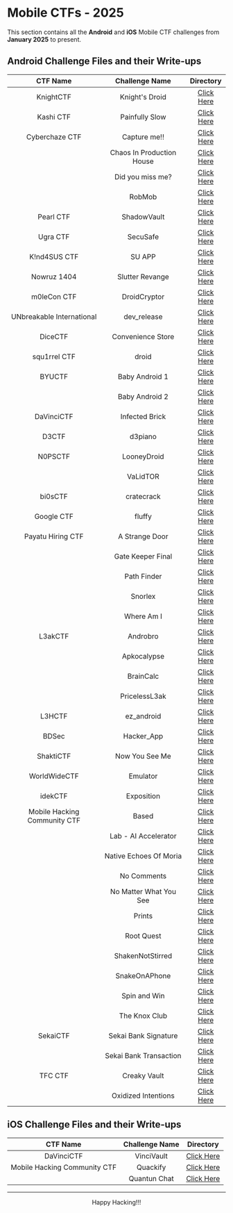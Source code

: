 # Mobile CTFs - 2025

This section contains all the **Android** and **iOS** Mobile CTF challenges from **January 2025** to present.

## Android Challenge Files and their Write-ups

| CTF Name | Challenge Name | Directory |
|:--------:|:---------------:|:------------------:|
| KnightCTF | Knight's Droid | [Click Here](/2025/KnightCTF/Knight's%20Droid/) |
| Kashi CTF | Painfully Slow | [Click Here](/2025/Kashi%20CTF/Painfully%20Slow/) |
| Cyberchaze CTF | Capture me!! | [Click Here](/2025/Cyberchaze%20CTF/Capture%20me!!/) |
|| Chaos In Production House | [Click Here](/2025/Cyberchaze%20CTF/Chaos%20In%20Production%20House/) |
|| Did you miss me? | [Click Here](/2025/Cyberchaze%20CTF/Did%20you%20miss%20me?/) |
|| RobMob | [Click Here](/2025/Cyberchaze%20CTF/RobMob/) |
| Pearl CTF | ShadowVault | [Click Here](/2025/Pearl%20CTF/ShadowVault/) |
| Ugra CTF | SecuSafe | [Click Here](/2025/Ugra%20CTF/SecuSafe/) |
| K!nd4SUS CTF | SU APP | [Click Here](/2025/K!nd4SUS%20CTF/SU%20APP/) |
| Nowruz 1404 | Slutter Revange | [Click Here](2025/Nowruz%201404/Slutter%20Revange/) |
| m0leCon CTF | DroidCryptor | [Click Here](/2025/m0leCon%20CTF/DroidCryptor/) |
| UNbreakable International | dev_release | [Click Here](/2025/UNbreakable%20International/dev_release/) |
| DiceCTF | Convenience Store | [Click Here](/2025/DiceCTF/Convenience%20Store/) |
| squ1rrel CTF | droid | [Click Here](/2025/squ1rrel%20CTF/droid/) |
| BYUCTF | Baby Android 1 | [Click Here](./2025/BYUCTF/Baby%20Android%201/) |
|| Baby Android 2 | [Click Here](/2025/BYUCTF/Baby%20Android%202/) |
| DaVinciCTF | Infected Brick | [Click Here](/2025/DaVinciCTF/Infected%20Brick/) |
| D3CTF | d3piano | [Click Here](/2025/D^3CTF/d3piano/) |
| N0PSCTF | LooneyDroid | [Click Here](2025/N0PSCTF/LooneyDroid/) |
|| VaLidTOR | [Click Here](2025/N0PSCTF/VALidTOR/) |
| bi0sCTF | cratecrack | [Click Here](./bi0sCTF/cratecrack/) |
| Google CTF | fluffy | [Click Here](/2025/Google%20CTF/fluffy/) |
| Payatu Hiring CTF | A Strange Door | [Click Here](/2025/Payatu%20Hiring%20CTF/A%20Strange%20Door/) |
|| Gate Keeper Final | [Click Here](/2025/Payatu%20Hiring%20CTF/Gate%20Keeper%20Final/) |
|| Path Finder | [Click Here](/2025/Payatu%20Hiring%20CTF/Path%20Finder/) |
|| Snorlex | [Click Here](/2025/Payatu%20Hiring%20CTF/Snorlex/) |
|| Where Am I | [Click Here](/2025/Payatu%20Hiring%20CTF/Where%20Am%20I/) |
| L3akCTF | Androbro | [Click Here](/2025/L3akCTF/Androbro/) |
|| Apkocalypse | [Click Here](/2025/L3akCTF/Apkocalypse/) |
|| BrainCalc | [Click Here](/2025/L3akCTF/BrainCalc/) |
|| PricelessL3ak | [Click Here](/2025/L3akCTF/PricelessL3ak/) |
| L3HCTF | ez_android | [Click Here](/2025/L3HCTF/ez_android/) |
| BDSec | Hacker_App | [Click Here](/2025/BDSec/Hacker_App/) |
| ShaktiCTF | Now You See Me | [Click Here](/2025/ShaktiCTF/Now%20You%20See%20Me/) |
| WorldWideCTF | Emulator | [Click Here](/2025/WorldWideCTF/Emulator/) |
| idekCTF | Exposition | [Click Here](./idekCTF/Exposition/) |
| Mobile Hacking Community CTF | Based | [Click Here](./Mobile%20Hacking%20Community%20CTF/Based/) |
|| Lab - AI Accelerator | [Click Here](./Mobile%20Hacking%20Community%20CTF/Lab%20-%20AI%20Accelerator/) |
|| Native Echoes Of Moria | [Click Here](./Mobile%20Hacking%20Community%20CTF/Based/) |
|| No Comments | [Click Here](./Mobile%20Hacking%20Community%20CTF/No%20Comments/) |
|| No Matter What You See | [Click Here](./Mobile%20Hacking%20Community%20CTF/No%20Matter%20What%20You%20See/) |
|| Prints | [Click Here](./Mobile%20Hacking%20Community%20CTF/Prints/) |
|| Root Quest | [Click Here](./Mobile%20Hacking%20Community%20CTF/RootQuest/) |
|| ShakenNotStirred | [Click Here](./Mobile%20Hacking%20Community%20CTF/ShakenNotStirred/) |
|| SnakeOnAPhone | [Click Here](./Mobile%20Hacking%20Community%20CTF/SnakesOnAPhone/) |
|| Spin and Win | [Click Here](./Mobile%20Hacking%20Community%20CTF/Spin%20and%20Win/) |
|| The Knox Club | [Click Here](./Mobile%20Hacking%20Community%20CTF/The%20Knox%20Club/) |
| SekaiCTF | Sekai Bank Signature | [Click Here](./SekaiCTF/Sekai%20Bank%20Signature/) |
|| Sekai Bank Transaction | [Click Here](./SekaiCTF/Sekai%20Bank%20Transaction/) |
| TFC CTF | Creaky Vault | [Click Here](./TFC%20CTF/Creaky%20Vault/) |
|| Oxidized Intentions | [Click Here](./TFC%20CTF/Oxidized%20Intentions/) |

## iOS Challenge Files and their Write-ups

| CTF Name | Challenge Name | Directory |
|:--------:|:---------------:|:------------------:|
| DaVinciCTF | VinciVault | [Click Here](/2025/DaVinciCTF/VinciVault/) |
| Mobile Hacking Community CTF | Quackify | [Click Here](./Mobile%20Hacking%20Community%20CTF/quackify/) |
|| Quantun Chat | [Click Here](./Mobile%20Hacking%20Community%20CTF/Quantun%20Chat/) |

---

<p align="center">
    Happy Hacking!!!
</p>